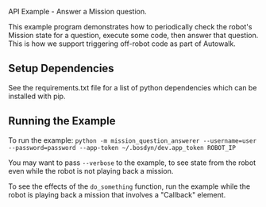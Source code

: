 <!--
Copyright (c) 2019 Boston Dynamics, Inc.  All rights reserved.

Downloading, reproducing, distributing or otherwise using the SDK Software
is subject to the terms and conditions of the Boston Dynamics Software
Development Kit License (20191101-BDSDK-SL).
-->

API Example - Answer a Mission question.

This example program demonstrates how to periodically check the robot's Mission state for a question, execute some code, then answer that question.
This is how we support triggering off-robot code as part of Autowalk.

## Setup Dependencies
See the requirements.txt file for a list of python dependencies which can be installed with pip.

## Running the Example
To run the example:
`python -m mission_question_answerer --username=user --password=password --app-token ~/.bosdyn/dev.app_token ROBOT_IP`

You may want to pass `--verbose` to the example, to see state from the robot even while the robot is not playing back a mission.

To see the effects of the `do_something` function, run the example while the robot is playing back a mission that involves a "Callback" element.
